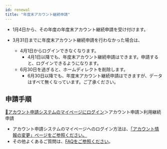 ```yaml
---
id: renewal
title: "年度末アカウント継続申請"
---
```


- 1月4日から、その年度の年度末アカウント継続申請を受け付けます。

- 3月31日までに年度末アカウント継続申請を行わなかった場合は、
    - 4月1日からログインできなくなります。
        - 4月1日以降でも、年度末アカウント継続申請はできます。申請すると、ログインできるようになります。
    - 6月30日を過ぎると、ホームディレクトを削除します。
        - 6月30日以降でも、年度末アカウント継続申請はできますが、データはすべて無くなっています。ご了承ください。


## 申請手順

[&#x1f517;<u>アカウント申請システムのマイページにログイン</u>](https://sc-account.ddbj.nig.ac.jp/auth/realms/master/protocol/openid-connect/auth?client_id=sc&scope=openid&response_type=code&redirect_uri=https%3A%2F%2Fsc-account.ddbj.nig.ac.jp%2Fapi%2Fauth%2Fcallback%2Fkeycloak&state=6ygcuJParJ3i8ZlDMnKicXvW3MxkWp4t06IBKOVAbIE&code_challenge=hDLDfyOsqUc58Z-xzzz1g5ybLDycWgY7UV8e-qu1jd8&code_challenge_method=S256)＞アカウント申請＞利用継続申請


- アカウント申請システムのマイページへのログイン方法は、[<u>「アカウント情報の変更」ページをご参照ください。</u>](/application/change_account_info)
- その他よくあるご質問は、[<u>FAQをご参照ください</u>](/faq/faq_renewal/)。


